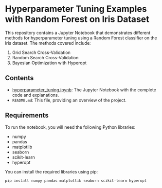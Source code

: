 # Hyperparameter Tuning Examples with Random Forest on Iris Dataset

This repository contains a Jupyter Notebook that demonstrates different methods for hyperparameter tuning using a Random Forest classifier on the Iris dataset. The methods covered include:

1. Grid Search Cross-Validation
2. Random Search Cross-Validation
3. Bayesian Optimization with Hyperopt

## Contents

- [hyperparameter_tuning.ipynb](https://github.com/BhadraNivedita/Hyper-parameter-Optimization-in-Machine-Leaning-model/blob/main/Hyperparametr%20Optimization.ipynb): The Jupyter Notebook with the complete code and explanations.
- `README.md`: This file, providing an overview of the project.

## Requirements

To run the notebook, you will need the following Python libraries:

- numpy
- pandas
- matplotlib
- seaborn
- scikit-learn
- hyperopt

You can install the required libraries using pip:

```sh
pip install numpy pandas matplotlib seaborn scikit-learn hyperopt

